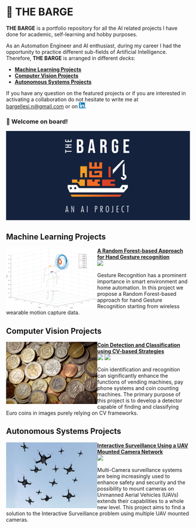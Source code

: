 # :ship: THE BARGE
**THE BARGE** is a portfolio repository for all the AI related projects I have done for academic, self-learning and hobby purposes.

As an Automation Engineer and AI enthusiast, during my career I had the opportunity to practice different sub-fields of Artificial Intelligence. Therefore, **THE BARGE** is arranged in different *decks*: 
- [**Machine Learning Projects**](#machine-learning-projects)
- [**Computer Vision Projects**](#computer-vision-projects)
- [**Autonomous Systems Projects**](#autonomous-systems-projects)

If you have any question on the featured projects or if you are interested in activating a collaboration do not hesitate to write me at bargellesi.n@gmail.com or on [<img src="https://raw.githubusercontent.com/iambarge/iambarge/main/src/linkedin_icon.png" width="16" height="16">](https://www.linkedin.com/in/nicolo-bargellesi/).

### :whale: Welcome on board!


![The Barge AI](src/the_barge_AI_project_dark.png) 

## Machine Learning Projects
<img align="left" width="250" src="https://raw.githubusercontent.com/iambarge/GR-project/main/src/tracce3D.png"> **[A Random Forest-based Approach for Hand Gesture recognition](https://github.com/iambarge/GR-project)** \
![](https://img.shields.io/badge/Code-MATLAB-informational?style=flat&logo=matrix&logoColor=white&color=orange)

Gesture Recognition has a prominent importance in smart environment and home automation. In this project we propose a Random Forest-based approach for hand Gesture Recognition starting from wireless wearable motion capture data.

##

## Computer Vision Projects
<img align="left" width="250" src="https://raw.githubusercontent.com/iambarge/CV-coins-project/main/data/img2.jpg"> **[Coin Detection and Classification using CV-based Strategies](https://github.com/iambarge/CV-coins-project)** \
![](https://img.shields.io/badge/Code-C++-informational?style=flat&logo=c&logoColor=white&color=orange)
![](https://img.shields.io/badge/Tools-OpenCV-informational?style=flat&logo=opencv&logoColor=white&color=orange)

Coin identification and recognition can significantly enhance the functions of vending machines, pay phone systems and coin counting machines. The primary purpose of this project is to develop a detector capable of finding and classifying Euro coins in images purely relying on CV frameworks.

##

## Autonomous Systems Projects
<img align="left" width="250" height="180" src="https://raw.githubusercontent.com/iambarge/NC4MAS-security-drones-project/main/src/swarm-drones.jpg"> **[Interactive Surveillance Using a UAV Mounted Camera Network](https://github.com/iambarge/NC4MAS-security-drones-project)** \
![](https://img.shields.io/badge/Code-MATLAB-informational?style=flat&logo=matrix&logoColor=white&color=orange)

Multi-Camera surveillance systems are being increasingly used to enhance safety and security and the possibility to mount cameras on Unmanned Aerial Vehicles (UAVs) extends their capabilities to a whole new level. This project aims to find a solution to the Interactive Surveillance problem using multiple UAV mounted cameras.

##
